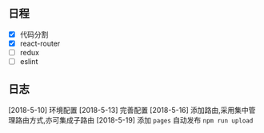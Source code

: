 ## 日程

* [x] 代码分割
* [x] react-router
* [ ] redux
* [ ] eslint

## 日志
[2018-5-10] 环境配置
[2018-5-13] 完善配置
[2018-5-16] 添加路由,采用集中管理路由方式,亦可集成子路由
[2018-5-19] 添加 `pages` 自动发布 `npm run upload`